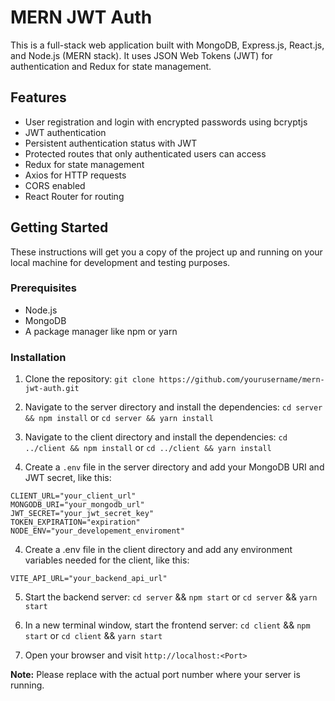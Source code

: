 # MERN JWT Auth

This is a full-stack web application built with MongoDB, Express.js, React.js, and Node.js (MERN stack). It uses JSON Web Tokens (JWT) for authentication and Redux for state management.

## Features

- User registration and login with encrypted passwords using bcryptjs
- JWT authentication
- Persistent authentication status with JWT
- Protected routes that only authenticated users can access
- Redux for state management
- Axios for HTTP requests
- CORS enabled
- React Router for routing

## Getting Started

These instructions will get you a copy of the project up and running on your local machine for development and testing purposes.

### Prerequisites

- Node.js
- MongoDB
- A package manager like npm or yarn

### Installation

1. Clone the repository: `git clone https://github.com/yourusername/mern-jwt-auth.git`
2. Navigate to the server directory and install the dependencies: `cd server && npm install` or `cd server && yarn install`
3. Navigate to the client directory and install the dependencies: `cd ../client && npm install` or `cd ../client && yarn install`

4. Create a `.env` file in the server directory and add your MongoDB URI and JWT secret, like this:


```env
CLIENT_URL="your_client_url"
MONGODB_URI="your_mongodb_url"
JWT_SECRET="your_jwt_secret_key"
TOKEN_EXPIRATION="expiration"
NODE_ENV="your_developement_enviroment"
```
4. Create a .env file in the client directory and add any environment variables needed for the client, like this:

```env
VITE_API_URL="your_backend_api_url"
```

5. Start the backend server: 
`cd server` && `npm start` or `cd server` && `yarn start`

6. In a new terminal window, start the frontend server: 
`cd client` && `npm start` or `cd client` && `yarn start`

7. Open your browser and visit `http://localhost:<Port>`



**Note:** Please replace <Port> with the actual port number where your server is running.
